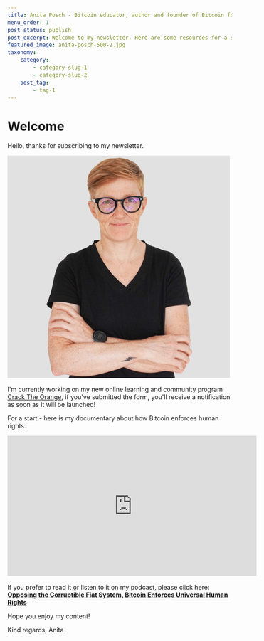 ```yaml
---
title: Anita Posch - Bitcoin educator, author and founder of Bitcoin for Fairness
menu_order: 1
post_status: publish
post_excerpt: Welcome to my newsletter. Here are some resources for a start.
featured_image: anita-posch-500-2.jpg
taxonomy:
    category:
        - category-slug-1
        - category-slug-2
    post_tag:
        - tag-1
---
```



# Welcome

Hello, thanks for subscribing to my newsletter.

![Anita Posch](/_images/_anita-posch-500-2.jpg "Caption for the image")


I'm currently working on my new online learning and community program [Crack The Orange](https://cracktheorange.com), if you've submitted the form, you'll receive a notification as soon as it will be launched!

For a start - here is my documentary about how Bitcoin enforces human rights.

<iframe width="560" height="315" src="https://www.youtube.com/embed/AXLiwrrk3sk" title="YouTube video player" frameborder="0" allow="accelerometer; autoplay; clipboard-write; encrypted-media; gyroscope; picture-in-picture; web-share" allowfullscreen></iframe>

If you prefer to read it or listen to it on my podcast, please click here:
**[Opposing the Corruptible Fiat System, Bitcoin Enforces Universal Human Rights](https://anitaposch.com/bitcoin-enforces-human-rights)**

Hope you enjoy my content!

Kind regards, Anita